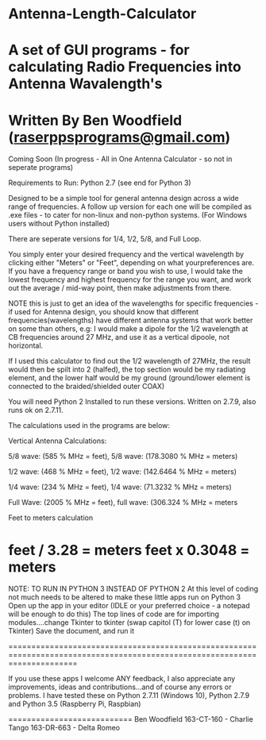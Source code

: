 # Antenna-Length-Calculator
A set of GUI programs - for calculating Radio Frequencies into Antenna Wavalength's
====================================================================================
Written By Ben Woodfield (raserppsprograms@gmail.com)
=====================================================
Coming Soon (In progress - All in One Antenna Calculator - so not in seperate programs)

Requirements to Run: Python 2.7 (see end for Python 3)

Designed to be a simple tool for general antenna design across a wide range of frequencies.
A follow up version for each one will be compiled as .exe files - to cater for non-linux and non-python systems. 
(For Windows users without Python installed)

There are seperate versions for 1/4, 1/2, 5/8, and Full Loop.

You simply enter your desired frequency and the vertical wavelength by clicking either "Meters" or "Feet", depending on what
yourpreferences are. If you have a frequency range or band you wish to use, I would take the lowest frequency and highest frequency
for the range you want, and work out the average / mid-way point, then make adjustments from there.

NOTE this is just to get an idea of the wavelengths for specific frequencies - if used for Antenna design, you should know
that different frequencies(wavelengths) have different antenna systems that work better on some than others, 
e.g: I would make a dipole for the 1/2 wavelength at CB frequencies around 27 MHz, and use it as a vertical dipoole, 
not horizontal. 

If I used this calculator to find out the 1/2 wavelength of 27MHz, the result would then be spilt into 2 (halfed), the top section
would be my radiating element, and the lower half would be my ground (ground/lower element is connected to the braided/shielded outer COAX)

You will need Python 2 Installed to run these versions. 
Written on 2.7.9, also runs ok on 2.7.11.

The calculations used in the programs are below:

Vertical Antenna Calculations:

5/8 wave: (585 % MHz = feet), 5/8 wave: (178.3080 % MHz = meters)

1/2 wave: (468 % MHz = feet), 1/2 wave: (142.6464 % MHz = meters)

1/4 wave: (234 % MHz = feet), 1/4 wave: (71.3232 % MHz = meters)

Full Wave: (2005 % MHz = feet), full wave: (306.324 % MHz = meters

Feet to meters calculation

feet / 3.28 = meters
feet x 0.3048 = meters
===========================================================================================================================

NOTE: TO RUN IN PYTHON 3 INSTEAD OF PYTHON 2
At this level of coding not much needs to be altered to make these little apps run on Python 3
Open up the app in your editor (IDLE or your preferred choice - a notepad will be enough to do this)
The top lines of code are for importing modules....change Tkinter to tkinter (swap capitol (T) for lower case (t) on Tkinter)
Save the document, and run it

===========================================================================================================================

If you use these apps I welcome ANY feedback, I also appreciate any improvements, ideas and contributions...and of course any
errors or problems. I have tested these on Python 2.7.11 (Windows 10), Python 2.7.9 and Python 3.5 (Raspberry Pi, Raspbian)

===========================
Ben Woodfield
163-CT-160 - Charlie Tango
163-DR-663 - Delta Romeo
